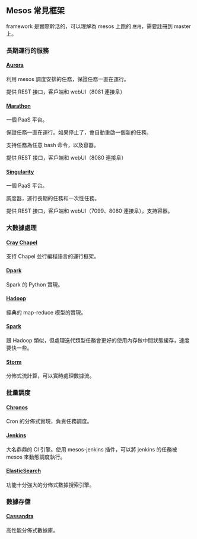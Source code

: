 ## Mesos 常見框架

framework 是實際幹活的，可以理解為 mesos 上跑的 `應用`，需要註冊到 master 上。

### 長期運行的服務

#### [Aurora](http://aurora.incubator.apache.org/)
利用 mesos 調度安排的任務，保證任務一直在運行。

提供 REST 接口，客戶端和 webUI（8081 連接阜）

#### [Marathon](https://github.com/mesosphere/marathon)
一個 PaaS 平台。

保證任務一直在運行。如果停止了，會自動重啟一個新的任務。

支持任務為任意 bash 命令，以及容器。

提供 REST 接口，客戶端和 webUI（8080 連接阜）

#### [Singularity](https://github.com/HubSpot/Singularity)
一個 PaaS 平台。

調度器，運行長期的任務和一次性任務。

提供 REST 接口，客戶端和 webUI（7099、8080 連接阜），支持容器。

### 大數據處理
#### [Cray Chapel](https://github.com/nqn/mesos-chapel)
支持 Chapel 並行編程語言的運行框架。

#### [Dpark](https://github.com/douban/dpark)
Spark 的 Python 實現。

#### [Hadoop](https://github.com/mesos/hadoop)
經典的 map-reduce 模型的實現。

#### [Spark](http://spark.incubator.apache.org/)
跟 Hadoop 類似，但處理迭代類型任務會更好的使用內存做中間狀態緩存，速度要快一些。

#### [Storm](https://github.com/mesosphere/storm-mesos)
分佈式流計算，可以實時處理數據流。

### 批量調度
#### [Chronos](https://github.com/airbnb/chronos)
Cron 的分佈式實現，負責任務調度。

#### [Jenkins](https://github.com/jenkinsci/mesos-plugin)
大名鼎鼎的 CI 引擎。使用 mesos-jenkins 插件，可以將 jenkins 的任務被 mesos 來動態調度執行。

#### [ElasticSearch](https://github.com/mesosphere/elasticsearch-mesos)
功能十分強大的分佈式數據搜索引擎。

### 數據存儲
#### [Cassandra](https://github.com/mesosphere/cassandra-mesos)
高性能分佈式數據庫。
